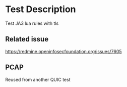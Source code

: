 # Test Description

Test JA3 lua rules with tls

## Related issue

https://redmine.openinfosecfoundation.org/issues/7605

## PCAP

Reused from another QUIC test
